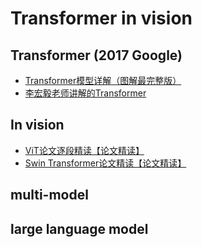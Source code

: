 # Transformer in vision


## Transformer (2017 Google)

- [Transformer模型详解（图解最完整版）](https://zhuanlan.zhihu.com/p/338817680)
- [李宏毅老师讲解的Transformer](https://www.youtube.com/watch?v=ugWDIIOHtPA&list=PLJV_el3uVTsOK_ZK5L0Iv_EQoL1JefRL4&index=61)

## In vision

- [ViT论文逐段精读【论文精读】](https://b23.tv/sWm4ywm)
- [Swin Transformer论文精读【论文精读】](https://b23.tv/tJiYQiB)

## multi-model 


## large language model
